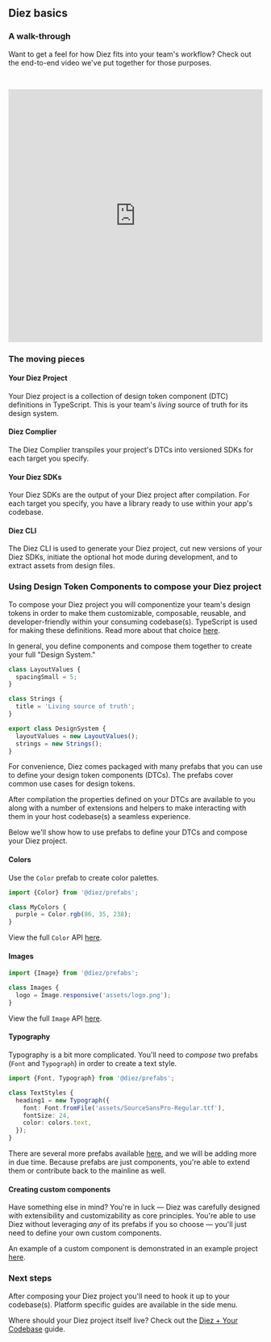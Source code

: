 ## Diez basics

### A walk-through
Want to get a feel for how Diez fits into your team's workflow? Check out the end-to-end video we've put together for those purposes.
<iframe style="margin-top:30px" width="100%" height="500" src="https://www.youtube.com/embed/41xMXV52Uwo" frameborder="0" allow="accelerometer; autoplay; encrypted-media; gyroscope; picture-in-picture" allowfullscreen></iframe>

### The moving pieces

#### Your Diez Project

Your Diez project is a collection of design token component (DTC) definitions in TypeScript. This is your team's _living_ source of truth for its design system.

#### Diez Complier

The Diez Complier transpiles your project's DTCs into versioned SDKs for each target you specify.

#### Your Diez SDKs

Your Diez SDKs are the output of your Diez project after compilation. For each target you specify, you have a library ready to use within your app's codebase.

#### Diez CLI

The Diez CLI is used to generate your Diez project, cut new versions of your Diez SDKs, initiate the optional hot mode during development, and to extract assets from design files.

### Using Design Token Components to compose your Diez project

To compose your Diez project you will componentize your team's design tokens in order to make them customizable, composable, reusable, and developer-friendly within your consuming codebase(s). TypeScript is used for making these definitions. Read more about that choice [here](/faq/#typescript).

In general, you define components and compose them together to create your full "Design System."

```typescript
class LayoutValues {
  spacingSmall = 5;
}

class Strings {
  title = 'Living source of truth';
}

export class DesignSystem {
  layoutValues = new LayoutValues();
  strings = new Strings();
}
```

For convenience, Diez comes packaged with many prefabs that you can use to define your design token components (DTCs). The prefabs cover common use cases for design tokens.

After compilation the properties defined on your DTCs are available to you along with a number of extensions and helpers to make interacting with them in your host codebase(s) a seamless experience.

Below we'll show how to use prefabs to define your DTCs and compose your Diez project.

#### Colors

Use the `Color` prefab to create color palettes.

```typescript
import {Color} from '@diez/prefabs';

class MyColors {
  purple = Color.rgb(86, 35, 238);
}
```

View the full `Color` API [here](/docs/latest/classes/color.image.html).

#### Images

```typescript
import {Image} from '@diez/prefabs';

class Images {
  logo = Image.responsive('assets/logo.png');
}
```

View the full `Image` API [here](/docs/latest/classes/prefabs.image.html).

#### Typography

Typography is a bit more complicated. You'll need to _compose_ two prefabs (`Font` and `Typograph`) in order to create a text style.

```typescript
import {Font, Typograph} from '@diez/prefabs';

class TextStyles {
  heading1 = new Typograph({
    font: Font.fromFile('assets/SourceSansPro-Regular.ttf'),
    fontSize: 24,
    color: colors.text,
  });
}
```

There are several more prefabs available [here](/docs/latest/modules/prefabs.html), and we will be adding more in due time. Because prefabs are just components, you're able to extend them or contribute back to the mainline as well.

#### Creating custom components

Have something else in mind? You're in luck — Diez was carefully designed with extensibility and customizability as core principles. You're able to use Diez without leveraging _any_ of its prefabs if you so choose — you'll just need to define your own custom components.

An example of a custom component is demonstrated in an example project [here](https://github.com/diez/diez/blob/master/examples/lorem-ipsum/src/components/Margin.ts).

### Next steps

After composing your Diez project you'll need to hook it up to your codebase(s). Platform specific guides are available in the side menu.

Where should your Diez project itself live? Check out the [Diez + Your Codebase](/getting-started/your-codebase) guide.
